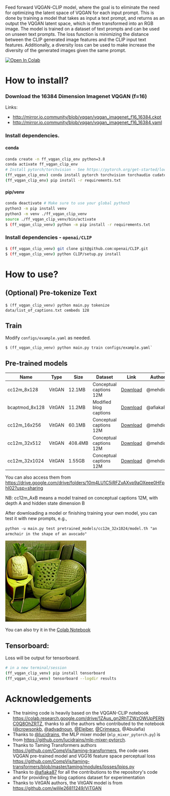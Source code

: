 Feed forward VQGAN-CLIP model, where the goal is to eliminate the need for optimizing the latent
space of VQGAN for each input prompt. This  is done by training a model that takes as input
a text prompt, and returns as an output the VQGAN latent space, which is then
transformed into an RGB image. The model is trained on a dataset of text prompts
and can be used on unseen text prompts.
The loss function is minimizing the distance between the CLIP generated image 
features and the CLIP input text features. Additionally, a diversity loss can be used to make increase 
the diversity of the generated images given the same prompt.

[![Open In Colab][colab-badge]][colab-notebook]

[colab-notebook]: <https://colab.research.google.com/drive/1N8vvdhkvLaMefTIW_WYuJa-FflqyBnHr?usp=sharing>
[colab-badge]: <https://colab.research.google.com/assets/colab-badge.svg>

# How to install?

### Download the 16384 Dimension Imagenet VQGAN (f=16)

Links:
- http://mirror.io.community/blob/vqgan/vqgan_imagenet_f16_16384.ckpt
- http://mirror.io.community/blob/vqgan/vqgan_imagenet_f16_16384.yaml

### Install dependencies. 

#### conda
```bash
conda create -n ff_vqgan_clip_env python=3.8
conda activate ff_vqgan_clip_env
# Install pytorch/torchvision - See https://pytorch.org/get-started/locally/ for more info.
(ff_vqgan_clip_env) conda install pytorch torchvision torchaudio cudatoolkit=11.1 -c pytorch -c nvidia
(ff_vqgan_clip_env) pip install -r requirements.txt
```
#### pip/venv
```bash
conda deactivate # Make sure to use your global python3
python3 -m pip install venv
python3 -m venv ./ff_vqgan_clip_venv
source ./ff_vqgan_clip_venv/bin/activate
$ (ff_vqgan_clip_venv) python -m pip install -r requirements.txt
```

### Install dependencies - `openai/CLIP`
```bash
$ (ff_vqgan_clip_venv) git clone git@github.com:openai/CLIP.git
$ (ff_vqgan_clip_venv) python CLIP/setup.py install
```

# How to use?


## (Optional) Pre-tokenize Text
```
$ (ff_vqgan_clip_venv) python main.py tokenize data/list_of_captions.txt cembeds 128
```

## Train

Modify `configs/example.yaml` as needed.  

```
$ (ff_vqgan_clip_venv) python main.py train configs/example.yaml`
```


## Pre-trained models


| Name           | Type   | Size    | Dataset                 | Link                                                                                            | Author   |
|----------------|--------|---------|-------------------------|-------------------------------------------------------------------------------------------------|----------|
| cc12m_8x128    | VitGAN | 12.1MB  | Conceptual captions 12M | [Download](https://drive.google.com/file/d/1NgbKRJUhFxvkb04AM9E0uRLd_5Hp1dll/view?usp=sharing)  | @mehdidc |
| bcaptmod_8x128 | VitGAN | 11.2MB  | Modified blog captions  | [Download](https://github.com/mehdidc/feed_forward_vqgan_clip/files/6878366/model.th.zip)       | @afiaka87|
| cc12m_16x256   | VitGAN | 60.1MB  | Conceptual captions 12M | [Download](https://drive.google.com/file/d/1MvkqHzkeP62Sgoq6Sa52acxdEY2kD-47/view?usp=sharing)  | @mehdidc |
| cc12m_32x512   | VitGAN | 408.4MB | Conceptual captions 12M | [Download](https://drive.google.com/file/d/14QVdFcn2haaESnZduu1Z2D2-_-VIhTQj/view?usp=sharing)  | @mehdidc |
| cc12m_32x1024  | VitGAN | 1.55GB  | Conceptual captions 12M | [Download](https://drive.google.com/file/d/1GevpgoQ3FPeCEOcd7xUuGFOOhy38hA0i/view?usp=sharing]) | @mehdidc |

You can also access them from <https://drive.google.com/drive/folders/10m4LU1C5jRFZvAXvp9aOXeee0HFphI02?usp=sharing>

NB: cc12m_AxB means a model trained on conceptual captions 12M, with depth A and hidden state dimension B

After downloading a model or finishing training your own model, you can test it with new prompts, e.g.,

`python -u main.py test pretrained_models/cc12m_32x1024/model.th "an armchair in the shape of an avocado"`

![](images/avocado_chair.png)

You can also try it in the [Colab Notebook](https://colab.research.google.com/drive/1N8vvdhkvLaMefTIW_WYuJa-FflqyBnHr?usp=sharing)

## Tensorboard:
Loss will be output for tensorboard.
```bash
# in a new terminal/session
(ff_vqgan_clip_venv) pip install tensorboard
(ff_vqgan_clip_venv) tensorboard --logdir results
```

# Acknowledgements

- The training code is heavily based on the VQGAN-CLIP notebook <https://colab.research.google.com/drive/1ZAus_gn2RhTZWzOWUpPERNC0Q8OhZRTZ>, thanks
to all the authors who contributed to the notebook ([@crowsonkb](https://github.com/crowsonkb), [@advadnoun](https://twitter.com/advadnoun), [@Eleiber](https://github.com/Eleiber), [@Crimeacs](https://twitter.com/earthml1), @Abulafia)
- Thanks to [@lucidrains](https://github.com/lucidrains), the MLP mixer model (`mlp_mixer_pytorch.py`)  is from <https://github.com/lucidrains/mlp-mixer-pytorch>.
- Thanks to Taming Transformers authors <https://github.com/CompVis/taming-transformers>, the code uses VQGAN pre-trained model and
VGG16 feature space perceptual loss <https://github.com/CompVis/taming-transformers/blob/master/taming/modules/losses/lpips.py>
- Thanks to [@afiaka87](https://github.com/afiaka87) for all the contributions to the repository's code and for providing the blog captions dataset for experimentation
- Thanks to VitGAN authors, the VitGAN model is from <https://github.com/wilile26811249/ViTGAN>
